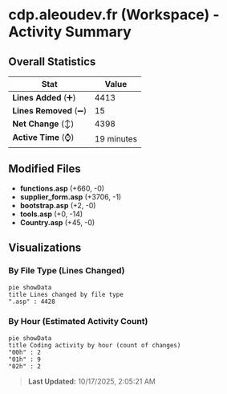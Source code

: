 # cdp.aleoudev.fr (Workspace) - Activity Summary 

## Overall Statistics

| Stat                   | Value                                                             |
| ---------------------- | ----------------------------------------------------------------- |
| **Lines Added** (➕)   | 4413                                          |
| **Lines Removed** (➖) | 15                                        |
| **Net Change** (↕)    | 4398                |
| **Active Time** (⌚)   | 19 minutes |


## Modified Files
- **functions.asp** (+660, -0)
- **supplier_form.asp** (+3706, -1)
- **bootstrap.asp** (+2, -0)
- **tools.asp** (+0, -14)
- **Country.asp** (+45, -0)

## Visualizations

### By File Type (Lines Changed)

```mermaid
pie showData
title Lines changed by file type
".asp" : 4428
```

### By Hour (Estimated Activity Count)

```mermaid
pie showData
title Coding activity by hour (count of changes)
"00h" : 2
"01h" : 9
"02h" : 2
```


> **Last Updated:** 10/17/2025, 2:05:21 AM